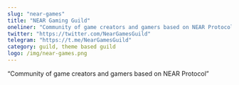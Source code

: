 ```yaml
---
slug: "near-games"
title: "NEAR Gaming Guild"
oneliner: "Community of game creators and gamers based on NEAR Protocol"
twitter: "https://twitter.com/NearGamesGuild"
telegram: "https://t.me/NearGamesGuild"
category: guild, theme based guild	
logo: /img/near-games.png
---
```


“Community of game creators and gamers based on NEAR Protocol”
